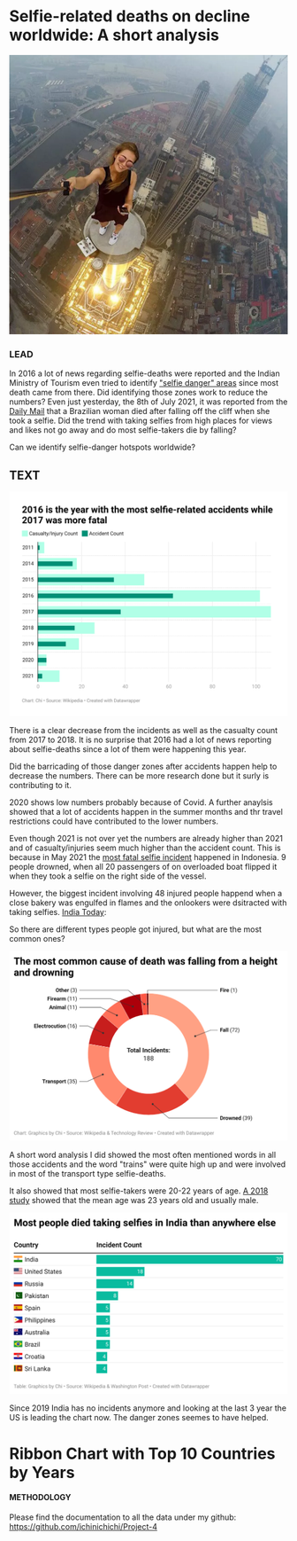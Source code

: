 # Selfie-related deaths on decline worldwide: A short analysis

![image](Images/25627afb71a8483f82fbae8195c9052a.webp)

### LEAD

In 2016 a lot of news regarding selfie-deaths were reported and the Indian Ministry of Tourism even tried to identify ["selfie danger" areas](https://www.hindustantimes.com/india-news/now-no-selfies-allowed-in-front-of-national-memorials-from-august-12-18/story-8BrHFgmxKpnvOUzdsT6U1N.html) since most death came from there. Did identifying those zones work to reduce the numbers? Even just yesterday, the 8th of July 2021, it was reported from the [Daily Mail](https://www.dailymail.co.uk/news/article-9767113/Kangaroo-Point-tragedy-Brazilian-woman-died-falling-cliff-taking-selfie.html) that a Brazilian woman died after falling off the cliff when she took a selfie. Did the trend with taking selfies from high places for views and likes not go away and do most selfie-takers die by falling?

Can we identify selfie-danger hotspots worldwide?



## TEXT 



![image](Images/E1Asm-2016-is-the-year-with-the-most-selfie-related-accidents-while-2017-was-more-fatal.png)

There is a clear decrease from the incidents as well as the casualty count from 2017 to 2018. It is no surprise that 2016 had a lot of news reporting about selfie-deaths since a lot of them were happening this year. 

Did the barricading of those danger zones after accidents happen help to decrease the numbers. There can be more research done but it surly is contributing to it.

2020 shows low numbers probably because of Covid. A further anaylsis showed that a lot of accidents happen in the summer months and thr travel restrictions could have contributed to the lower numbers.

Even though 2021 is not over yet the numbers are already higher than 2021 and of casualty/injuries seem much higher than the accident count. This is because in May 2021 the [most fatal selfie incident](https://www.thejakartapost.com/news/2021/05/16/at-least-seven-dead-in-central-java-boat-selfie-accident-.html) happened in Indonesia. 9 people drowned, when all 20 passengers of on overloaded boat flipped it when they took a selfie on the right side of the vessel.

However, the biggest incident involving 48 injured people happend when a close bakery was engulfed in flames and the onlookers were dsitracted with taking selfies. [India Today](https://www.indiatoday.in/india/story/chennai-bakery-fire-onlookers-injured-selfie-craze-1024652-2017-07-17):

So there are different types people got injured, but what are the most common ones?

![image](Images/8Uu3F-the-most-common-cause-of-death-was-falling-from-a-height-and-drowning.png)

A short word analysis I did showed the most often mentioned words in all those accidents and the word "trains" were quite high up and were involved in most of the transport type selfie-deaths.

It also showed that most selfie-takers were 20-22 years of age. [A 2018 study](https://www.ncbi.nlm.nih.gov/pmc/articles/PMC6131996) showed that the mean age was 23 years old and usually male.

![image](Images/7shni-most-people-died-taking-selfies-in-india-than-anywhere-else.png)

Since 2019 India has no incidents anymore and looking at the last 3 year the US is leading the chart now. The danger zones seemes to have helped.



# Ribbon Chart with Top 10 Countries by Years

#### METHODOLOGY

Please find the documentation to all the data under my github: https://github.com/ichinichichi/Project-4
